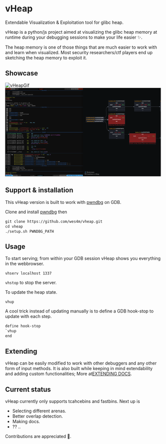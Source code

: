 # vHeap
Extendable Visualization &amp; Exploitation tool for glibc heap.

vHeap is a python/js project aimed at visualizing the glibc heap memory at runtime during your debugging sessions to make your life easier ✨.

The heap memory is one of those things that are much easier to work with and learn when visualized. Most security researchers/ctf players end up sketching the heap memory to exploit it.

## Showcase
![vHeapGif](imgs/vHeapDynamicDemo.gif)
![vHeapPng](imgs/vHeapStaticDemo.png)

## Support & installation
This vHeap version is built to work with [pwndbg](https://github.com/pwndbg/pwndbg) on GDB.

Clone and install [pwndbg](https://github.com/pwndbg/pwndbg) then
```
git clone https://github.com/wes4m/vheap.git
cd vheap
./setup.sh PWNDBG_PATH
```
## Usage
To start serving; from within your GDB session vHeap shows you everything in the webbrowser.
```
vhserv localhost 1337
```
`vhstop` to stop the server.

To update the heap state.
```
vhup
```
A cool trick instead of updating manually is to define a GDB hook-stop to update with each step.
```
define hook-stop
`vhup
end
```

## Extending
vHeap can be easily modified to work with other debuggers and any other form of input methods.
It is also built while keeping in mind extendability and adding custom functionalities; More at[EXTENDING DOCS](https://github.com/wes4m/vheap/blob/master/EXTENDING.md).


## Current status
vHeap currently only supports tcahcebins and fastbins. Next up is
-  Selecting different arenas.
-  Better overlap detection.
-  Making docs.
-  ?? ..

Contributions are appreciated 💛.

